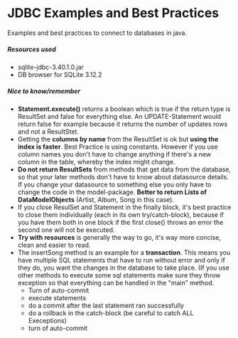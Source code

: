 # JDBC Examples and Best Practices

Examples and best practices to connect to databases in java.

##### Resources used

* sqlite-jdbc-3.40.1.0.jar
* DB browser for SQLite 3.12.2

##### Nice to know/remember

- **Statement.execute()** returns a boolean which is true if the return type is ResultSet and false for everything else. An UPDATE-Statement would return false for example because it returns the number of updates rows and not a ResultStet.
- Getting the **columns by name** from the ResultSet is ok but **using the index is faster**. Best Practice is using constants. However if you use column names you don't have to change anything if there's a new column in the table, whereby the index might change.
- **Do not return ResultSets** from methods that get data from the database, so that your later methods don't have to know about datasource details. If you change your datasource to something else you only have to change the code in the model-package. **Better to return Lists of DataModelObjects** (Artist, Album, Song in this case).
- If you close ResulSet and Statement in the finally block, it's best practice to close them individually (each in its own try/catch-block), because if you have them both in one block if the first close() throws an error the second one will not be executed. 
- **Try with resources** is generally the way to go, it's way more concise, clean and easier to read.
- The insertSong method is an example for a **transaction**. This means you have multiple SQL statements that have to run without error and only if they do, you want the changes in the database to take place. (If you use other methods to execute some sql statements make sure they throw exception so that everything can be handled in the "main" method.
    - Turn of auto-commit
    - execute statements
    - do a commit after the last statement ran successfully
    - do a rollback in the catch-block (be careful to catch ALL Execeptions)
    - turn of auto-commit


